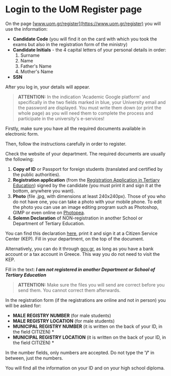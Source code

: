 # Login to the UoM Register page

On the page [www.uom.gr/register](https://www.uom.gr/register) you will use the information:

- **Candidate Code** (you will find it on the card with which you took the exams but also in the registration form of the ministry)
- **Candidate Initials** - the 4 capital letters of your personal details in order:
  1. Surname
  2. Name
  3. Father's Name
  4. Mother's Name
- **SSN**

After you log in, your details will appear.

> **ATTENTION:** In the indication 'Academic Google platform' and specifically in the two fields marked in blue, your University email and the password are displayed. You must write them down (or print the whole page) as you will need them to complete the process and participate in the university's e-services!

Firstly, make sure you have all the required documents available in electronic form.

Then, follow the instructions carefully in order to register.

Check the website of your department. The required documents are usually the following:

1. **Copy of ID** or Passport for foreign students (translated and certified by the public authorities).
2. **Registration application** (from the [Registration Application in Tertiary Education](https://eregister.it.minedu.gov.gr/)) signed by the candidate (you must print it and sign it at the bottom, anywhere you want).
3. **Photo** (file .jpg, with dimensions at least 240x240px). Those of you who do not have one, you can take a photo with your mobile phone. To edit the photo you can use an image editing program such as Photoshop, GIMP or even online on [Photopea](https://www.photopea.com/).
4. **Solemn Declaration** of NON-registration in another School or Department of Tertiary Education.

You can find this declaration [here](https://www.uom.gr/site/images/downloads/%CE%A5%CF%80%CE%B5%CF%8D%CE%B8%CF%85%CE%BD%CE%B7%20%CE%94%CE%AE%CE%BB%CF%89%CF%83%CE%B7%20%CE%9C%CE%B7%20%CE%B5%CE%B3%CE%B3%CF%81%CE%B1%CF%86%CE%AE%CF%82%20%CF%83%CE%B5%20%CE%AC%CE%BB%CE%BB%CE%B7%20%CE%A3%CF%87%CE%BF%CE%BB%CE%AE%20%CE%AE%20%CE%A4%CE%BC%CE%AE%CE%BC%CE%B1.pdf), print it and sign it at a Citizen Service Center (KEP). Fill in your department, on the top of the document.

Alternatively, you can do it through [gov.gr](https://www.gov.gr/ipiresies/polites-kai-kathemerinoteta/psephiaka-eggrapha-gov-gr/ekdose-upeuthunes-deloses), as long as you have a bank account or a tax account in Greece. This way you do not need to visit the KEP.

Fill in the text: **_I am not registered in another Department or School of Tertiary Education_**

> **ATTENTION:** Make sure the files you will send are correct before you send them. You cannot correct them afterwards.

In the registration form (if the registrations are online and not in person) you will be asked for:

- **MALE REGISTRY NUMBER** (for male students)
- **MALE REGISTRY LOCATION** (for male students)
- **MUNICIPAL REGISTRY NUMBER** (it is written on the back of your ID, in the field CITIZEN) \*
- **MUNICIPAL REGISTRY LOCATION** (it is written on the back of your ID, in the field CITIZEN) \*

In the number fields, only numbers are accepted. Do not type the **'/'** in between, just the numbers.

You will find all the information on your ID and on your high school diploma.
